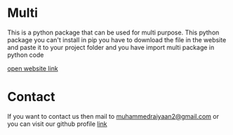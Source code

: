 # Multi
This is a python package that can be used for multi purpose. This python package you can't install in pip you have to download the file in the website and paste it to your project folder and you have import multi package in python code

[open website link](https://muhammedraiyaan2.github.io/multi)
# Contact
If you want to contact us then mail to muhammedraiyaan2@gmail.com or you can visit our github profile [link](https://github.com/muhammedraiyaan2)
